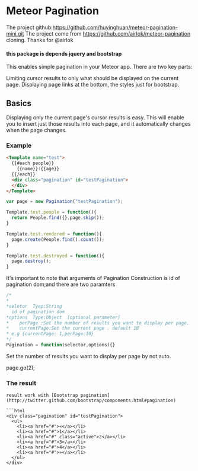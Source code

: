 Meteor Pagination
==============================================
The project github:https://github.com/huyinghuan/meteor-pagination-mini.git
The project come from https://github.com/airlok/meteor-pagination cloning.
Thanks for @airlok 

#### this package is  depends jquery and bootstrap

This enables simple pagination in your Meteor app. There are two key parts:

   Limiting cursor results to only what should be displayed on the current page.
   Displaying page links at the bottom, the styles just for bootstrap.

## Basics

Displaying only the current page's cursor results is easy. This will enable you to insert just those results into each page, and it automatically changes when the page changes. 

### Example

```html
<Template name="test">
  {{#each people}}
    {{name}}:{{age}}
  {{/each}}
  <div class="pagination" id="testPagination">
  </div>
</Template>
```


```js
var page = new Pagination("testPagination");

Template.test.people = function(){
  return People.find({},page.skip());
}

Template.test.rendered = function(){
  page.create(People.find().count());
}

Template.test.destroyed = function(){
  page.destroy();
}
```

It's important to note that arguments of Pagination Construction is id  of pagination dom;and there are two paramters


```js
/*
*
*seletor  Tyep:String  
  id of pagination dom
*options  Type:Object  [optional parameter]
*    perPage :Set the number of results you want to display per page.  default 1
*    currentPage:Set the current page . default 10
* e.g {currentPage: 1,perPage:10}  
*/
Pagination = function(selector,options){}
```




Set the number of results you want to display per page by not auto. 

  page.go(2);


### The result 
  
    result work with [Bootstrap pagination](http://twitter.github.com/bootstrap/components.html#pagination) 

    ```html
    <div class="pagination" id="testPagination">
      <ul>
        <li><a href="#">«</a></li>
        <li><a href="#">1</a></li>
        <li><a href="#" class="active">2</a></li>
        <li><a href="#">3</a></li>
        <li><a href="#">4</a></li>
        <li><a href="#">»</a></li>
      </ul>
    </div>